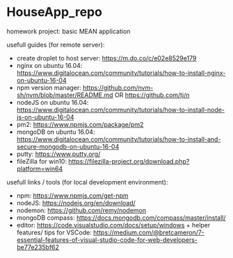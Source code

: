 # HouseApp_repo
homework project: basic MEAN application

usefull guides (for remote server):
- create droplet to host server: https://m.do.co/c/e02e8529e179
- nginx on ubuntu 16.04: https://www.digitalocean.com/community/tutorials/how-to-install-nginx-on-ubuntu-16-04
- npm version manager: https://github.com/nvm-sh/nvm/blob/master/README.md  OR https://github.com/tj/n
- nodeJS on ubuntu 16.04: https://www.digitalocean.com/community/tutorials/how-to-install-node-js-on-ubuntu-16-04
- pm2: https://www.npmjs.com/package/pm2
- mongoDB on ubuntu 16.04: https://www.digitalocean.com/community/tutorials/how-to-install-and-secure-mongodb-on-ubuntu-16-04
- putty: https://www.putty.org/
- fileZilla for win10: https://filezilla-project.org/download.php?platform=win64



usefull links / tools (for local development environment):
  - npm: https://www.npmjs.com/get-npm 
  - nodeJS: https://nodejs.org/en/download/
  - nodemon: https://github.com/remy/nodemon
  - mongoDB compass: https://docs.mongodb.com/compass/master/install/
  - editor: https://code.visualstudio.com/docs/setup/windows  + helper features/ tips for VSCode: https://medium.com/@bretcameron/7-essential-features-of-visual-studio-code-for-web-developers-be77e235bf62
